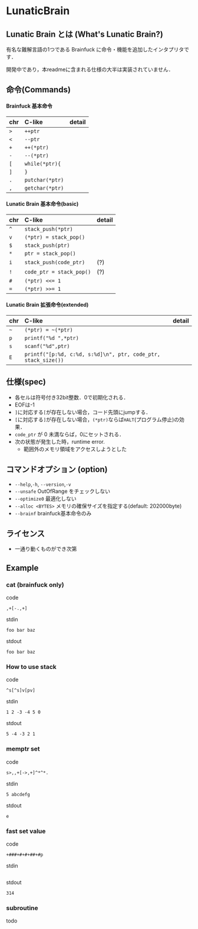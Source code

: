 
# LunaticBrain

## Lunatic Brain とは (What's Lunatic Brain?)

有名な難解言語の1つである Brainfuck に命令・機能を追加したインタプリタです．

開発中であり，本readmeに含まれる仕様の大半は実装されていません．

## 命令(Commands)

#### Brainfuck 基本命令

| chr | C-like   | detail |
|:----|:---------|:-------|
| `>` | `++ptr` | |
| `<` | `--ptr` | |
| `+` | `++(*ptr)` | |
| `-` | `--(*ptr)` | |
| `[` | `while(*ptr){` | |
| `]` | `}` | |
| `.` | `putchar(*ptr)` | |
| `,` | `getchar(*ptr)` | |


#### Lunatic Brain 基本命令(basic)
| chr | C-like   | detail |
|:----|:---------|:-------|
| `^` | `stack_push(*ptr)` | |
| `v` | `(*ptr) = stack_pop()` | |
| `$` | `stack_push(ptr)` | |
| `*` | `ptr = stack_pop()` | |
| `i` | `stack_push(code_ptr)` | (?) |
| `!` | `code_ptr = stack_pop()` | (?) |
| `#` | `(*ptr) <<= 1` | |
| `=` | `(*ptr) >>= 1` | |


#### Lunatic Brain 拡張命令(extended)
| chr | C-like   | detail |
|:----|:---------|:-------|
| `~` | `(*ptr) = ~(*ptr)` | |
| `p` | `printf("%d ",*ptr)` | |
| `s` | `scanf("%d",ptr)` | |
| `E` | `printf("[p:%d, c:%d, s:%d]\n", ptr, code_ptr, stack_size())`

## 仕様(spec)

- 各セルは符号付き32bit整数．0で初期化される．
- EOFは-1
- `]`に対応する`[`が存在しない場合，コード先頭にjumpする．
- `[`に対応する`]`が存在しない場合，`(*ptr)`ならば`HALT`(プログラム停止)の効果．
- `code_ptr` が 0 未満ならば，0にセットされる．
- 次の状態が発生した時，runtime error.
    - 範囲外のメモリ領域をアクセスしようとした


## コマンドオプション (option)

- `--help`,`-h`, `--version`,`-v`
- `--unsafe` OutOfRange をチェックしない
- `--optimize0` 最適化しない
- `--alloc <BYTES>` メモリの確保サイズを指定する(default: 202000byte)
- `--brainf` brainfuck基本命令のみ

## ライセンス

- 一通り動くものができ次第


## Example

### cat (brainfuck only)

code
```
,+[-.,+]
```
stdin
```
foo bar baz
```
stdout
```
foo bar baz
```

### How to use stack

code
```
^s[^s]v[pv]
```
stdin
```
1 2 -3 -4 5 0
```
stdout
```
5 -4 -3 2 1
```

### memptr set
code
```
s>,,+[->,+]^*^*.
```
stdin
```
5 abcdefg
```
stdout
```
e
```


### fast set value
code
```
+###+#+#+##+#p
```
stdin
```
```
stdout
```
314
```

### subroutine
todo
